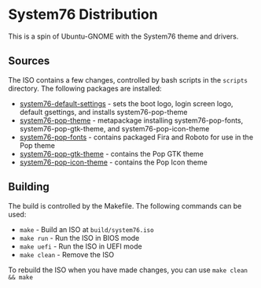 # System76 Distribution

This is a spin of Ubuntu-GNOME with the System76 theme and drivers.

## Sources

The ISO contains a few changes, controlled by bash scripts in the `scripts` directory. The following packages are installed:

- [system76-default-settings](https://launchpad.net/system76-default-settings) - sets the boot logo, login screen logo, default gsettings, and installs system76-pop-theme
- [system76-pop-theme](https://github.com/system76/pop-theme) - metapackage installing system76-pop-fonts, system76-pop-gtk-theme, and system76-pop-icon-theme
- [system76-pop-fonts](https://github.com/system76/pop-fonts) - contains packaged Fira and Roboto for use in the Pop theme
- [system76-pop-gtk-theme](https://github.com/system76/pop-gtk-theme) - contains the Pop GTK theme
- [system76-pop-icon-theme](https://github.com/system76/pop-icon-theme) - contains the Pop Icon theme

## Building

The build is controlled by the Makefile. The following commands can be used:
- `make` - Build an ISO at `build/system76.iso`
- `make run` - Run the ISO in BIOS mode
- `make uefi` - Run the ISO in UEFI mode
- `make clean` - Remove the ISO

To rebuild the ISO when you have made changes, you can use `make clean && make`
